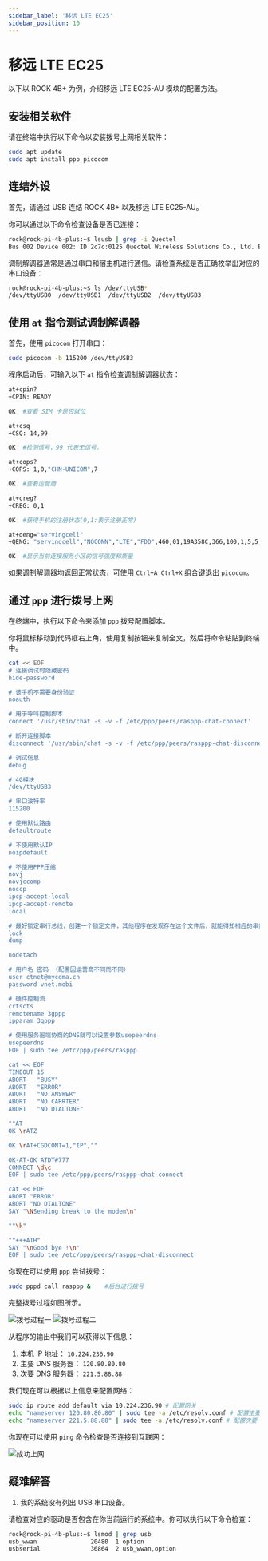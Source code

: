 ```yaml
---
sidebar_label: '移远 LTE EC25'
sidebar_position: 10
---
```


# 移远 LTE EC25

以下以 ROCK 4B+ 为例，介绍移远 LTE EC25-AU 模块的配置方法。

## 安装相关软件

请在终端中执行以下命令以安装拨号上网相关软件：

```bash
sudo apt update
sudo apt install ppp picocom
```

## 连结外设

首先，请通过 USB 连结 ROCK 4B+ 以及移远 LTE EC25-AU。

你可以通过以下命令检查设备是否已连接：
```bash
rock@rock-pi-4b-plus:~$ lsusb | grep -i Quectel
Bus 002 Device 002: ID 2c7c:0125 Quectel Wireless Solutions Co., Ltd. EC25 LTE modem  
```

调制解调器通常是通过串口和宿主机进行通信。请检查系统是否正确枚举出对应的串口设备：
```bash
rock@rock-pi-4b-plus:~$ ls /dev/ttyUSB*
/dev/ttyUSB0  /dev/ttyUSB1  /dev/ttyUSB2  /dev/ttyUSB3
```

## 使用 `at` 指令测试调制解调器

首先，使用 `picocom` 打开串口：
```bash
sudo picocom -b 115200 /dev/ttyUSB3
```

程序启动后，可输入以下 `at` 指令检查调制解调器状态：
```bash
at+cpin?  
+CPIN: READY 

OK  #查看 SIM 卡是否就位

at+csq    
+CSQ: 14,99

OK  #检测信号，99 代表无信号。

at+cops?  
+COPS: 1,0,"CHN-UNICOM",7

OK  #查看运营商

at+creg?  
+CREG: 0,1

OK  #获得手机的注册状态(0,1:表示注册正常)

at+qeng="servingcell"   
+QENG: "servingcell","NOCONN","LTE","FDD",460,01,19A358C,366,100,1,5,5,774E,-108,-5,-83,9,13

OK  #显示当前连接服务小区的信号强度和质量
```

如果调制解调器均返回正常状态，可使用 `Ctrl+A Ctrl+X` 组合键退出 `picocom`。

## 通过 `ppp` 进行拨号上网

在终端中，执行以下命令来添加 `ppp` 拨号配置脚本。

你将鼠标移动到代码框右上角，使用复制按钮来复制全文，然后将命令粘贴到终端中。

```bash
cat << EOF
# 连接调试时隐藏密码
hide-password

# 该手机不需要身份验证
noauth

# 用于呼叫控制脚本
connect '/usr/sbin/chat -s -v -f /etc/ppp/peers/rasppp-chat-connect'

# 断开连接脚本
disconnect '/usr/sbin/chat -s -v -f /etc/ppp/peers/rasppp-chat-disconnect'

# 调试信息
debug

# 4G模块
/dev/ttyUSB3

# 串口波特率
115200

# 使用默认路由
defaultroute

# 不使用默认IP
noipdefault

# 不使用PPP压缩
novj
novjccomp
noccp
ipcp-accept-local
ipcp-accept-remote
local

# 最好锁定串行总线，创建一个锁定文件，其他程序在发现存在这个文件后，就能得知相应的串口已经被使用。
lock
dump

nodetach

# 用户名 密码 （配置因运营商不同而不同）
user ctnet@mycdma.cn
password vnet.mobi

# 硬件控制流
crtscts
remotename 3gppp
ipparam 3gppp

# 使用服务器端协商的DNS就可以设置参数usepeerdns
usepeerdns
EOF | sudo tee /etc/ppp/peers/rasppp

cat << EOF
TIMEOUT 15  
ABORT   "BUSY"
ABORT   "ERROR"
ABORT   "NO ANSWER"
ABORT   "NO CARRTER"
ABORT   "NO DIALTONE"

""AT
OK \rATZ

OK \rAT+CGDCONT=1,"IP",""

OK-AT-OK ATDT#777
CONNECT \d\c
EOF | sudo tee /etc/ppp/peers/rasppp-chat-connect

cat << EOF
ABORT "ERROR"
ABORT "NO DIALTONE"
SAY "\NSending break to the modem\n"

""\k"

""+++ATH"
SAY "\nGood bye !\n"
EOF | sudo tee /etc/ppp/peers/rasppp-chat-disconnect
```

你现在可以使用 `ppp` 尝试拨号：
```bash
sudo pppd call rasppp &    #后台进行拨号
```

完整拨号过程如图所示。

![拨号过程一](/img/4G-module/pppd_process1.webp)
![拨号过程二](/img/4G-module/pppd_process2.webp)


从程序的输出中我们可以获得以下信息：

1. 本机 IP 地址： `10.224.236.90`
2. 主要 DNS 服务器： `120.80.80.80`
3. 次要 DNS 服务器： `221.5.88.88`

我们现在可以根据以上信息来配置网络：

```bash
sudo ip route add default via 10.224.236.90 # 配置网关
echo "nameserver 120.80.80.80" | sudo tee -a /etc/resolv.conf # 配置主要 DNS
echo "nameserver 221.5.88.88" | sudo tee -a /etc/resolv.conf # 配置次要 DNS
```

你现在可以使用 `ping` 命令检查是否连接到互联网：

![成功上网](/img/4G-module/ping-success.webp)

## 疑难解答

1. 我的系统没有列出 USB 串口设备。

请检查对应的驱动是否包含在你当前运行的系统中。你可以执行以下命令检查：

```bash
rock@rock-pi-4b-plus:~$ lsmod | grep usb
usb_wwan               20480  1 option
usbserial              36864  2 usb_wwan,option
```
